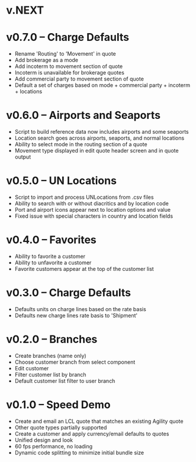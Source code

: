 # v.NEXT

# v0.7.0 – Charge Defaults

* Rename 'Routing' to 'Movement' in quote
* Add brokerage as a mode
* Add incoterm to movement section of quote
* Incoterm is unavailable for brokerage quotes
* Add commercial party to movement section of quote
* Default a set of charges based on mode + commercial party + incoterm + locations

# v0.6.0 – Airports and Seaports

* Script to build reference data now includes airports and some seaports
* Location search goes across airports, seaports, and normal locations
* Ability to select mode in the routing section of a quote
* Movement type displayed in edit quote header screen and in quote output

# v0.5.0 – UN Locations

* Script to import and process UNLocations from .csv files
* Ability to search with or without diacritics and by location code
* Port and airport icons appear next to location options and value
* Fixed issue with special characters in country and location fields

# v0.4.0 – Favorites

* Ability to favorite a customer
* Ability to unfavorite a customer
* Favorite customers appear at the top of the customer list

# v0.3.0 – Charge Defaults

* Defaults units on charge lines based on the rate basis
* Defaults new charge lines rate basis to 'Shipment'
 
# v0.2.0 – Branches

* Create branches (name only)
* Choose customer branch from select component
* Edit customer
* Filter customer list by branch
* Default customer list filter to user branch

# v0.1.0 – Speed Demo

* Create and email an LCL quote that matches an existing Agility quote
* Other quote types partially supported
* Create a customer and apply currency/email defaults to quotes
* Unified design and look
* 60 fps performance, no loading
* Dynamic code splitting to minimize initial bundle size
